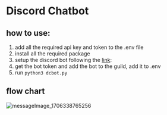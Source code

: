 # Discord Chatbot

## how to use:

1. add all the required api key and token to the .env file
2. install all the required package
3. setup the discord bot following the [link](https://www.youtube.com/watch?v=OgIfnYDa5_Q): 
4. get the bot token and add the bot to the guild, add it to .env
5. run ```python3 dcbot.py```

## flow chart

![messageImage_1706338765256](https://hackmd.io/_uploads/HJ1gcQG56.jpg)

